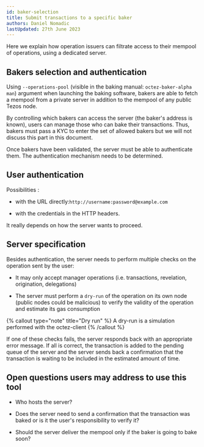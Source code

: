 ```yaml
---
id: baker-selection
title: Submit transactions to a specific baker
authors: Daniel Nomadic
lastUpdated: 27th June 2023
---
```


Here we explain how operation issuers can filtrate access to their mempool of operations, using a dedicated server.

## Bakers selection and authentication

Using `--operations-pool` (visible in the baking manual: `octez-baker-alpha man`) argument when launching the baking software, bakers are able to fetch a mempool from a private server in addition to the mempool of any public Tezos node.

By controlling which bakers can access the server (the baker's address is known), users can manage those who can bake their transactions. Thus, bakers must pass a KYC to enter the set of allowed bakers but we will not discuss this part in this document.

Once bakers have been validated, the server must be able to authenticate them. The authentication mechanism needs to be determined.

## User authentication

Possibilities :

- with the URL directly: ​`http://username:password@example.com`

- with the credentials in the HTTP headers.

It really depends on how the server wants to proceed.

## Server specification

Besides authentication, the server needs to perform multiple checks on the operation sent by the user:

- It may only accept manager operations (i.e. transactions, revelation, origination, delegations)

- The server must perform a `dry-run` of the operation on its own node (public nodes could be malicious) to verify the validity of the operation and estimate its gas consumption

{% callout type="note" title="Dry run" %}
 A dry-run is a simulation performed with the octez-client
{% /callout %}


If one of these checks fails, the server responds back with an appropriate error message. If all is correct, the transaction is added to the pending queue of the server and the server sends back a confirmation that the transaction is waiting to be included in the estimated amount of time.


## Open questions users may address to use this tool

- Who hosts the server?

- Does the server need to send a confirmation that the transaction was baked or is it the user's responsibility to verify it?

- Should the server deliver the mempool only if the baker is going to bake soon?
